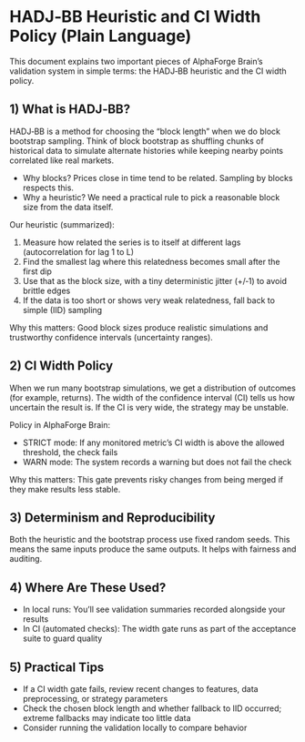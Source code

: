 # HADJ‑BB Heuristic and CI Width Policy (Plain Language)

This document explains two important pieces of AlphaForge Brain’s validation system in simple terms: the HADJ‑BB heuristic and the CI width policy.

## 1) What is HADJ‑BB?
HADJ‑BB is a method for choosing the “block length” when we do block bootstrap sampling. Think of block bootstrap as shuffling chunks of historical data to simulate alternate histories while keeping nearby points correlated like real markets.

- Why blocks? Prices close in time tend to be related. Sampling by blocks respects this.
- Why a heuristic? We need a practical rule to pick a reasonable block size from the data itself.

Our heuristic (summarized):
1) Measure how related the series is to itself at different lags (autocorrelation for lag 1 to L)
2) Find the smallest lag where this relatedness becomes small after the first dip
3) Use that as the block size, with a tiny deterministic jitter (+/‑1) to avoid brittle edges
4) If the data is too short or shows very weak relatedness, fall back to simple (IID) sampling

Why this matters: Good block sizes produce realistic simulations and trustworthy confidence intervals (uncertainty ranges).

## 2) CI Width Policy
When we run many bootstrap simulations, we get a distribution of outcomes (for example, returns). The width of the confidence interval (CI) tells us how uncertain the result is. If the CI is very wide, the strategy may be unstable.

Policy in AlphaForge Brain:
- STRICT mode: If any monitored metric’s CI width is above the allowed threshold, the check fails
- WARN mode: The system records a warning but does not fail the check

Why this matters: This gate prevents risky changes from being merged if they make results less stable.

## 3) Determinism and Reproducibility
Both the heuristic and the bootstrap process use fixed random seeds. This means the same inputs produce the same outputs. It helps with fairness and auditing.

## 4) Where Are These Used?
- In local runs: You’ll see validation summaries recorded alongside your results
- In CI (automated checks): The width gate runs as part of the acceptance suite to guard quality

## 5) Practical Tips
- If a CI width gate fails, review recent changes to features, data preprocessing, or strategy parameters
- Check the chosen block length and whether fallback to IID occurred; extreme fallbacks may indicate too little data
- Consider running the validation locally to compare behavior
